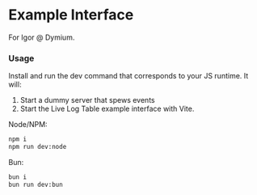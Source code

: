 # Example Interface

For Igor @ Dymium.

### Usage

Install and run the dev command that corresponds to your JS runtime.
It will:

1. Start a dummy server that spews events
2. Start the Live Log Table example interface with Vite.

Node/NPM:

```sh
npm i
npm run dev:node
```

Bun:

```sh
bun i
bun run dev:bun
```
